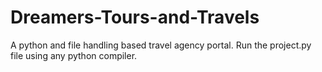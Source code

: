 # Dreamers-Tours-and-Travels
A python and file handling based travel agency portal. Run the project.py file using any python compiler.
